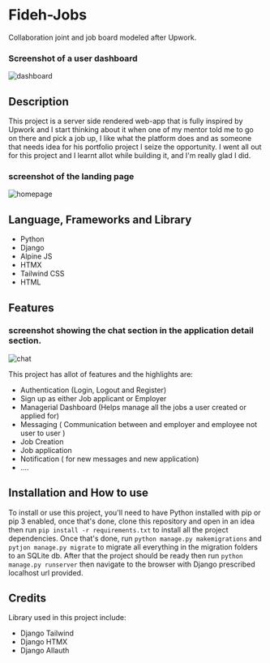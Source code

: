 # Fideh-Jobs

 Collaboration joint and job board modeled after Upwork.
 
 ### Screenshot of a user dashboard
 ![dashboard](https://user-images.githubusercontent.com/68183305/153730610-bb992833-0fa9-4683-abb5-37d7f2404aef.png)


## Description

This project is a server side rendered web-app that is fully inspired by Upwork and I start thinking about it when one of my mentor told me to go on there and pick a job up, I like what the platform does and as someone that needs idea for his portfolio project I seize the opportunity.
I went all out for this project and I learnt allot while building it, and I'm really glad I did.

### screenshot of the landing page
![homepage](https://user-images.githubusercontent.com/68183305/153730628-98b6d9ce-e918-4ba9-be3a-ec5c9728700f.png)

## Language, Frameworks and Library

- Python
- Django
- Alpine JS
- HTMX
- Tailwind CSS
- HTML

## Features

### screenshot showing the chat section in the application detail section.
![chat](https://user-images.githubusercontent.com/68183305/153730637-e93697d1-0587-43d1-97ef-0b7ade10c89d.png)

This project has allot of features and the highlights are:
- Authentication (Login, Logout and Register)
- Sign up as either Job applicant or Employer
- Managerial Dashboard (Helps manage all the jobs a user created or applied for)
- Messaging ( Communication between and employer and employee not user to user )
- Job Creation
- Job application
- Notification ( for new messages and new application)
- ....

## Installation and How to use
To install or use this project, you'll need to have Python installed with pip or pip 3 enabled, once that's done, clone this repository and open in an idea then run `pip install -r requirements.txt` to install all the project dependencies.
Once that's done, run `python manage.py makemigrations` and `pytjon manage.py migrate` to migrate all everything in the migration folders to an SQLite db. After that the project should be ready then run `python manage.py runserver` then navigate to the browser with Django prescribed localhost url provided.

## Credits
Library used in this project include:
- Django Tailwind
- Django HTMX
- Django Allauth
